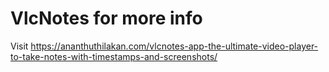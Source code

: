 # VlcNotes for more info
Visit https://ananthuthilakan.com/vlcnotes-app-the-ultimate-video-player-to-take-notes-with-timestamps-and-screenshots/
